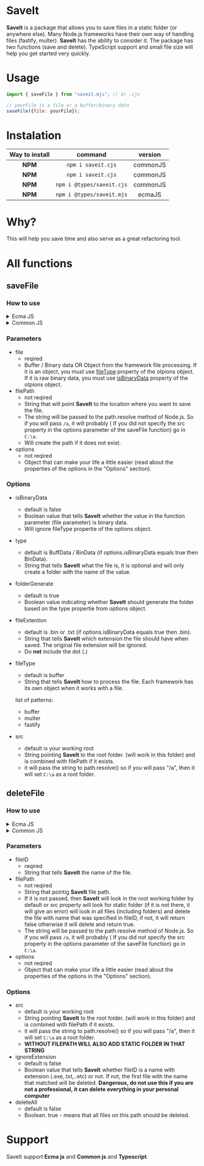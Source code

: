 # SaveIt
**SaveIt** is a package that allows you to save files in a static folder (or anywhere else). Many Node.js frameworks have their own way of handling files (fastify, multer). **SaveIt** has the ability to consider it. The package has two functions (save and delete). TypeScript support and small file size will help you get started very quickly.
# Usage
```js
import { saveFile } from "saveit.mjs"; // or .cjs

// yourFile is a file or a buffer/binary data
saveFile({file: yourFile});
```
# Instalation
| Way to install     |    command |  version|
| :-------------: |:-------------:| :-----:|
| **NPM**      | `npm i saveit.cjs` | commonJS|
| **NPM**      | `npm i saveit.cjs` | commonJS|
| **NPM**      | `npm i @types/saveit.cjs` | commonJS|
| **NPM**      | `npm i @types/saveit.mjs` | ecmaJS  |
# Why?
This will help you save time and also serve as a great refactoring tool.
# All functions

## saveFile
### How to use
<details>
  <summary>Ecma JS</summary>
  <h4>Simple example</h4>
  
```js
  import { saveFile } from "saveit.mjs";
  saveFile({file: yourFile, filePath: yourFile, options: yourOptions}); // will return the file ID on success
```
  <h4>Senior example</h4> 
  
```js
    import { saveFile } from "saveit.mjs";
    
    const yourOptions = {
    isBinaryData: yourBoolean,
    type: yourType,
    folderGenerate: yourFolderBoolean,
    fileExtention: yourFileExtension,
    fileType: yourFileType,
    src: yourSrc
    }
    saveFile({file: yourFile, filePath: yourFile, options: yourOptions}); // will return the file ID on success
```
</details>

<details>
  <summary>Common JS</summary>
  <h4>Simple example</h4>
  
```js
  const {saveFile} = require("saveit.cjs");
  saveFile({file: yourFile, filePath: yourFile, options: yourOptions}); // will return the file ID on success
```
  <h4>Senior example</h4>
  
```js
    const {saveFile} = require("saveit.cjs");
    
    const yourOptions = {
    isBinaryData: yourBoolean,
    type: yourType,
    fileExtention: yourFileExtension,
    folderGenerate: yourFolderBoolean, 
    fileType: yourFileType,
    src: yourSrc
    }
    saveFile({file: yourFile, filePath: yourFile, options: yourOptions}); // will return the file ID on success
```
</details>

### Parameters
* file
  * reqired
  * Buffer / Binary data OR Object from the framework file processing. If it is an object, you must use <ins>fileType</ins> property of the otpions object. If it is raw binary data, you must use <ins>isBinaryData</ins> property of the otpions object.
* filePath
  * not reqired
  * String that will point **SaveIt** to the location where you want to save the file.
  * The string will be passed to the path.resolve method of Node.js. So if you will pass `/a`, it will probably ( If you did not specify the src property in the options parameter of the saveFile function) go in `C:\a`.
  * Will create the path if it does not exist.
* options
  * not reqired 
  * Object that can make your life a little easier (read about the properties of the options in the "Options" section). 
### Options
* isBinaryData
  * default is false 
  * Boolean value that tells **SaveIt** whether the value in the function parameter (file parameter) is binary data.
  * Will ignore fileType propertie of the options object.
* type
  * default is BuffData / BinData (if options.isBinaryData equals true then BinData). 
  * String that tells **SaveIt** what the file is, it is optional and will only create a folder with the name of the value.
* folderGenerate
  * default is true
  * Boolean value indicating whether **SaveIt** should generate the folder based on the type propertie from options object.
* fileExtention
  * default is .bin or .txt (if options.isBinaryData equals true then .bin). 
  * String that tells **SaveIt** which extension the file should have when saved. The original file extension will be ignored.
  * Do **not** include the dot (.)
* fileType
  * default is buffer
  * String that tells **SaveIt** how to process the file. Each framework has its own object when it works with a file.

  list of patterns:
    * buffer
    * multer
    * fastify
* src
  * default is your working root
  * String pointing **SaveIt** to the root folder. (will work in this folder) and is combined with filePath if it exists.
  * it will pass the string to path.resolve() so if you will pass "/a", then it will set `C:\a` as a root folder.
## deleteFile
### How to use
<details>
  <summary>Ecma JS</summary>
  <h4>Simple example</h4>
  
```js
  import { deleteFile } from "saveit.mjs";
  deleteFile({fileID: nameOfFile, filePath: yourPath, options: yourOptions}); // will return true on success
```  
  <h4>Senior example</h4>
  
```js
    import { deleteFile } from "saveit.mjs";
    
    const options = {
    deleteAll: yourBoolean,
    src: yourRootPath,
    ignoreExtension: yourIgnoreBoolean
    }
    saveFile({fileID: nameOfFile, filePath: yourPath, options: yourOptions}); // will return true on success
```
</details>

<details>
  <summary>Common JS</summary>
  <h4>Simple example</h4>
  
```js
  const {deleteFile} = require("saveit.cjs");
  deleteFile({fileID: yourFile, filePath: yourFile, options: yourOptions}); // will return true on success
```
  <h4>Senior example</h4>
  
```js
  const {deleteFile} = require("saveit.cjs");
    
  const options = {
    deleteAll: yourBoolean,
    src: yourRootPath,
    ignoreExtension: yourIgnoreBoolean
  }
  deleteFile({fileID: yourFile, filePath: yourFile, options: yourOptions}); // will return true on success
```
</details>

### Parameters
* fileID
  * reqired
  * String that tells **SaveIt** the name of the file.
* filePath
  * not reqired
  * String that pointig **SaveIt** file path.
  * If it is not passed, then **SaveIt** will look in the root working folder by default or src property will look for static folder (if it is not there, it will give an error) will look in all files (including folders) and delete the file with name that was specified in fileID, if not, it will return false otherwise it will delete and return true.
  * The string will be passed to the path.resolve method of Node.js. So if you will pass `/a`, it will probably ( If you did not specify the src property in the options parameter of the saveFile function) go in `C:\a`.
* options
  * not reqired 
  * Object that can make your life a little easier (read about the properties of the options in the "Options" section). 
### Options
* src
  * default is your working root
  * String pointing **SaveIt** to the root folder. (will work in this folder) and is combined with filePath if it exists.
  * it will pass the string to path.resolve() so if you will pass "/a", then it will set `C:\a` as a root folder.
  * **WITHOUT FILEPATH WILL ALSO ADD STATIC FOLDER IN THAT STRING**
* ignoreExtension
  * default is false
  * Boolean value that tells **SaveIt** whether fileID is a name with extension (.exe,.txt,..etc) or not. If not, the first file with the name that matched will be deleted.
**Dangerous, do not use this if you are not a professional, it can delete everything in your personal computer**
* deleteAll
  * default is false 
  * Boolean. true - means that all files on this path should be deleted.  
# Support
SaveIt support **Ecma js** and **Common js** and **Typescript**.
